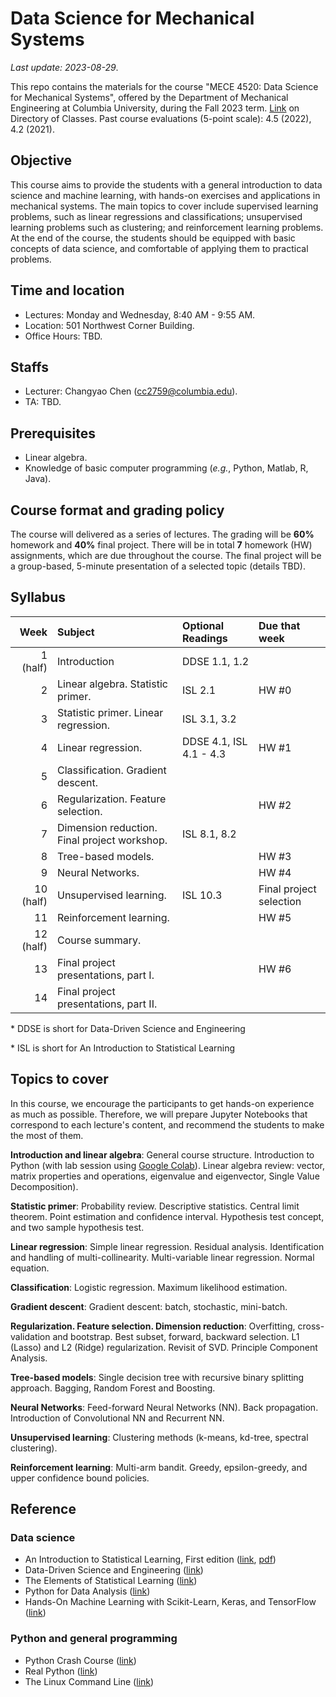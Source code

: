 # Data Science for Mechanical Systems
_Last update: 2023-08-29_.

This repo contains the materials for the course "MECE 4520: Data Science for Mechanical Systems", offered by the Department of Mechanical Engineering at Columbia University, during the Fall 2023 term. [Link](http://www.columbia.edu/cu/bulletin/uwb/#subj/MECE/E4520-20233-001/) on Directory of Classes. Past course evaluations (5-point scale): 4.5 (2022), 4.2 (2021).

## Objective
This course aims to provide the students with a general introduction to data science and machine learning, with hands-on exercises and applications in mechanical systems. The main topics to cover include supervised learning problems, such as linear regressions and classifications; unsupervised learning problems such as clustering; and reinforcement learning problems. At the end of the course, the students should be equipped with basic concepts of data science, and comfortable of applying them to practical problems.

## Time and location
* Lectures: Monday and Wednesday, 8:40 AM - 9:55 AM.
* Location: 501 Northwest Corner Building.
* Office Hours: TBD.

## Staffs
* Lecturer: Changyao Chen (cc2759@columbia.edu).
* TA: TBD.

## Prerequisites
* Linear algebra.
* Knowledge of basic computer programming (_e.g._, Python, Matlab, R, Java).

## Course format and grading policy
The course will delivered as a series of lectures. The grading will be **60%** homework and **40%** final project. There will be in total **7** homework (HW) assignments, which are due throughout the course. The final project will be a group-based, 5-minute presentation of a selected topic (details TBD).

## Syllabus
|  **Week** | **Subject**                                  | **Optional Readings**   | **Due that week**       |
| --------: | :------------------------------------------- | :---------------------- | :---------------------- |
|  1 (half) | Introduction                                 | DDSE 1.1, 1.2           |                         |
|         2 | Linear algebra. Statistic primer.            | ISL 2.1                 | HW #0                   |
|         3 | Statistic primer. Linear regression.         | ISL 3.1, 3.2            |                         |
|         4 | Linear regression.                           | DDSE 4.1, ISL 4.1 - 4.3 | HW #1                   |
|         5 | Classification. Gradient descent.            |                         |                         |
|         6 | Regularization. Feature selection.           |                         | HW #2                   |
|         7 | Dimension reduction. Final project workshop. | ISL 8.1, 8.2            |
|         8 | Tree-based models.                           |                         | HW #3                   |
|         9 | Neural Networks.                             |                         | HW #4                   |
| 10 (half) | Unsupervised learning.                       | ISL 10.3                | Final project selection |
|        11 | Reinforcement learning.                      |                         | HW #5                   |
| 12 (half) | Course summary.                              |                         |                         |
|        13 | Final project presentations, part I.         |                         | HW #6                   |
|        14 | Final project presentations, part II.        |                         |                         |

\* DDSE is short for Data-Driven Science and Engineering

\* ISL is short for An Introduction to Statistical Learning

## Topics to cover
In this course, we encourage the participants to get hands-on experience as much as possible. Therefore, we will prepare Jupyter Notebooks that correspond to each lecture's content, and recommend the students to make the most of them.

**Introduction and linear algebra**: General course structure. Introduction to Python (with lab session using [Google Colab](https://colab.research.google.com/notebooks/intro.ipynb)). Linear algebra review: vector, matrix properties and operations, eigenvalue and eigenvector, Single Value Decomposition).

**Statistic primer**: Probability review. Descriptive statistics. Central limit theorem. Point estimation and confidence interval. Hypothesis test concept, and two sample hypothesis test.

**Linear regression**: Simple linear regression. Residual analysis. Identification and handling of multi-collinearity. Multi-variable linear regression. Normal equation.

**Classification**: Logistic regression. Maximum likelihood estimation.

**Gradient descent**: Gradient descent: batch, stochastic, mini-batch.

**Regularization. Feature selection. Dimension reduction**: Overfitting, cross-validation and bootstrap. Best subset, forward, backward selection. L1 (Lasso) and L2 (Ridge) regularization. Revisit of SVD. Principle Component Analysis.

**Tree-based models**: Single decision tree with recursive binary splitting approach. Bagging, Random Forest and Boosting.

**Neural Networks**: Feed-forward Neural Networks (NN). Back propagation. Introduction of Convolutional NN and Recurrent NN.

**Unsupervised learning**: Clustering methods (k-means, kd-tree, spectral clustering).

**Reinforcement learning**: Multi-arm bandit. Greedy, epsilon-greedy, and upper confidence bound policies.


## Reference
### Data science
* An Introduction to Statistical Learning, First edition ([link](https://www.statlearning.com/), [pdf](https://static1.squarespace.com/static/5ff2adbe3fe4fe33db902812/t/6009dd9fa7bc363aa822d2c7/1611259312432/ISLR+Seventh+Printing.pdf))
* Data-Driven Science and Engineering ([link](http://www.databookuw.com/))
* The Elements of
Statistical Learning ([link](https://web.stanford.edu/~hastie/ElemStatLearn/))
* Python for Data Analysis ([link](https://www.oreilly.com/library/view/python-for-data/9781449323592/))
* Hands-On Machine Learning with Scikit-Learn, Keras, and TensorFlow ([link](https://www.oreilly.com/library/view/hands-on-machine-learning/9781492032632/))
### Python and general programming
* Python Crash Course ([link](https://nostarch.com/pythoncrashcourse2e))
* Real Python ([link](https://realpython.com/))
* The Linux Command Line ([link](https://linuxcommand.org/tlcl.php))


